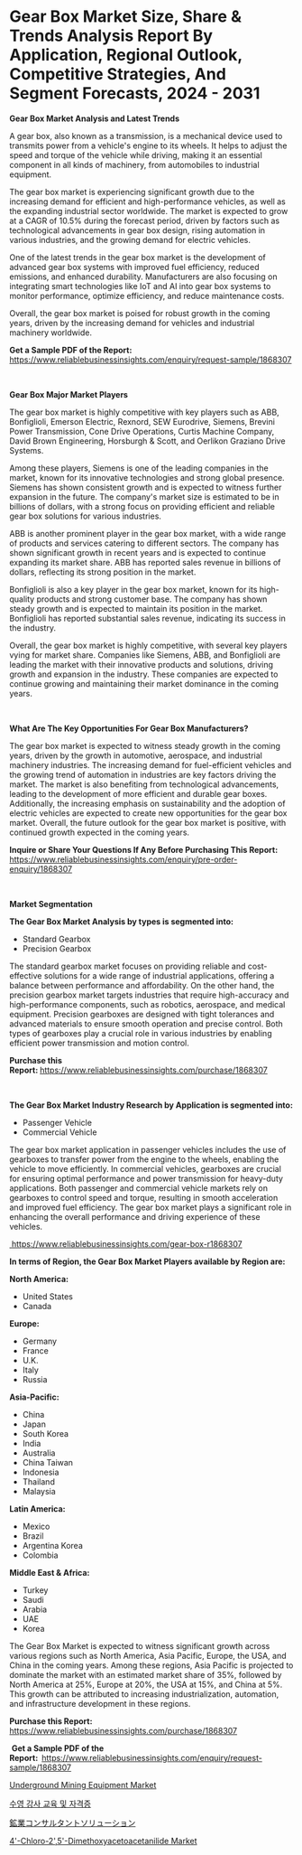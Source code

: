 <p><h1>Gear Box Market Size, Share & Trends Analysis Report By Application, Regional Outlook, Competitive Strategies, And Segment Forecasts, 2024 - 2031</h1></p><p><strong>Gear Box Market Analysis and Latest Trends</strong></p>
<p><p>A gear box, also known as a transmission, is a mechanical device used to transmits power from a vehicle's engine to its wheels. It helps to adjust the speed and torque of the vehicle while driving, making it an essential component in all kinds of machinery, from automobiles to industrial equipment.</p><p>The gear box market is experiencing significant growth due to the increasing demand for efficient and high-performance vehicles, as well as the expanding industrial sector worldwide. The market is expected to grow at a CAGR of 10.5% during the forecast period, driven by factors such as technological advancements in gear box design, rising automation in various industries, and the growing demand for electric vehicles.</p><p>One of the latest trends in the gear box market is the development of advanced gear box systems with improved fuel efficiency, reduced emissions, and enhanced durability. Manufacturers are also focusing on integrating smart technologies like IoT and AI into gear box systems to monitor performance, optimize efficiency, and reduce maintenance costs.</p><p>Overall, the gear box market is poised for robust growth in the coming years, driven by the increasing demand for vehicles and industrial machinery worldwide.</p></p>
<p><strong>Get a Sample PDF of the Report:&nbsp;</strong> <a href="https://www.reliablebusinessinsights.com/enquiry/request-sample/1868307">https://www.reliablebusinessinsights.com/enquiry/request-sample/1868307</a></p>
<p>&nbsp;</p>
<p><strong>Gear Box Major Market Players</strong></p>
<p><p>The gear box market is highly competitive with key players such as ABB, Bonfiglioli, Emerson Electric, Rexnord, SEW Eurodrive, Siemens, Brevini Power Transmission, Cone Drive Operations, Curtis Machine Company, David Brown Engineering, Horsburgh & Scott, and Oerlikon Graziano Drive Systems.</p><p>Among these players, Siemens is one of the leading companies in the market, known for its innovative technologies and strong global presence. Siemens has shown consistent growth and is expected to witness further expansion in the future. The company's market size is estimated to be in billions of dollars, with a strong focus on providing efficient and reliable gear box solutions for various industries.</p><p>ABB is another prominent player in the gear box market, with a wide range of products and services catering to different sectors. The company has shown significant growth in recent years and is expected to continue expanding its market share. ABB has reported sales revenue in billions of dollars, reflecting its strong position in the market.</p><p>Bonfiglioli is also a key player in the gear box market, known for its high-quality products and strong customer base. The company has shown steady growth and is expected to maintain its position in the market. Bonfiglioli has reported substantial sales revenue, indicating its success in the industry.</p><p>Overall, the gear box market is highly competitive, with several key players vying for market share. Companies like Siemens, ABB, and Bonfiglioli are leading the market with their innovative products and solutions, driving growth and expansion in the industry. These companies are expected to continue growing and maintaining their market dominance in the coming years.</p></p>
<p>&nbsp;</p>
<p><strong>What Are The Key Opportunities For Gear Box Manufacturers?</strong></p>
<p><p>The gear box market is expected to witness steady growth in the coming years, driven by the growth in automotive, aerospace, and industrial machinery industries. The increasing demand for fuel-efficient vehicles and the growing trend of automation in industries are key factors driving the market. The market is also benefiting from technological advancements, leading to the development of more efficient and durable gear boxes. Additionally, the increasing emphasis on sustainability and the adoption of electric vehicles are expected to create new opportunities for the gear box market. Overall, the future outlook for the gear box market is positive, with continued growth expected in the coming years.</p></p>
<p><strong>Inquire or Share Your Questions If Any Before Purchasing This Report:</strong> <a href="https://www.reliablebusinessinsights.com/enquiry/pre-order-enquiry/1868307">https://www.reliablebusinessinsights.com/enquiry/pre-order-enquiry/1868307</a></p>
<p>&nbsp;</p>
<p><strong>Market Segmentation</strong></p>
<p><strong>The Gear Box Market Analysis by types is segmented into:</strong></p>
<p><ul><li>Standard Gearbox</li><li>Precision Gearbox</li></ul></p>
<p><p>The standard gearbox market focuses on providing reliable and cost-effective solutions for a wide range of industrial applications, offering a balance between performance and affordability. On the other hand, the precision gearbox market targets industries that require high-accuracy and high-performance components, such as robotics, aerospace, and medical equipment. Precision gearboxes are designed with tight tolerances and advanced materials to ensure smooth operation and precise control. Both types of gearboxes play a crucial role in various industries by enabling efficient power transmission and motion control.</p></p>
<p><strong>Purchase this Report:&nbsp;</strong><a href="https://www.reliablebusinessinsights.com/purchase/1868307">https://www.reliablebusinessinsights.com/purchase/1868307</a></p>
<p>&nbsp;</p>
<p><strong>The Gear Box Market Industry Research by Application is segmented into:</strong></p>
<p><ul><li>Passenger Vehicle</li><li>Commercial Vehicle</li></ul></p>
<p><p>The gear box market application in passenger vehicles includes the use of gearboxes to transfer power from the engine to the wheels, enabling the vehicle to move efficiently. In commercial vehicles, gearboxes are crucial for ensuring optimal performance and power transmission for heavy-duty applications. Both passenger and commercial vehicle markets rely on gearboxes to control speed and torque, resulting in smooth acceleration and improved fuel efficiency. The gear box market plays a significant role in enhancing the overall performance and driving experience of these vehicles.</p></p>
<p><a href="https://www.reliablebusinessinsights.com/gear-box-r1868307">&nbsp;https://www.reliablebusinessinsights.com/gear-box-r1868307</a></p>
<p><strong>In terms of Region, the Gear Box Market Players available by Region are:</strong></p>
<p>
    <p> <strong> North America: </strong>
        <ul>
            <li>United States</li>
            <li>Canada</li>
        </ul>
        </p> 
    <p> <strong> Europe: </strong>
        <ul>
            <li>Germany</li>
            <li>France</li>
            <li>U.K.</li>
            <li>Italy</li>
            <li>Russia</li>
        </ul>
        </p> 
    <p> <strong> Asia-Pacific: </strong>
        <ul>
            <li>China</li>
            <li>Japan</li>
            <li>South Korea</li>
            <li>India</li>
            <li>Australia</li>
            <li>China Taiwan</li>
            <li>Indonesia</li>
            <li>Thailand</li>
            <li>Malaysia</li>
        </ul>
        </p> 
    <p> <strong> Latin America: </strong>
        <ul>
            <li>Mexico</li>
            <li>Brazil</li>
            <li>Argentina Korea</li>
            <li>Colombia</li>
        </ul>
        </p> 
    <p> <strong> Middle East & Africa: </strong>
        <ul>
            <li>Turkey</li>
            <li>Saudi</li>
            <li>Arabia</li>
            <li>UAE</li>
            <li>Korea</li>
        </ul>
    </p>
    </p>
<p><p>The Gear Box Market is expected to witness significant growth across various regions such as North America, Asia Pacific, Europe, the USA, and China in the coming years. Among these regions, Asia Pacific is projected to dominate the market with an estimated market share of 35%, followed by North America at 25%, Europe at 20%, the USA at 15%, and China at 5%. This growth can be attributed to increasing industrialization, automation, and infrastructure development in these regions.</p></p>
<p><strong>Purchase this Report: </strong><a href="https://www.reliablebusinessinsights.com/purchase/1868307">https://www.reliablebusinessinsights.com/purchase/1868307</a></p>
<p>&nbsp;<strong>Get a Sample PDF of the Report:&nbsp;&nbsp;</strong><a href="https://www.reliablebusinessinsights.com/enquiry/request-sample/1868307">https://www.reliablebusinessinsights.com/enquiry/request-sample/1868307</a></p>
<p><strong></strong></p>
<p><p><a href="https://issuu.com/reportprime-2/docs/underground-mining-equipment-market-size-2030.pptx">Underground Mining Equipment Market</a></p><p><a href="https://github.com/ZacharyScthmitt4465/Market-Research-Report-List-2/blob/main/1452931113719.md">수영 강사 교육 및 자격증</a></p><p><a href="https://github.com/CloydAbbott2023/Market-Research-Report-List-2/blob/main/9918631121765.md">鉱業コンサルタントソリューション</a></p><p><a href="https://github.com/kpvmspce33/Market-Research-Report-List-1/blob/main/4-chloro-25-dimethoxyacetoacetanilide-market.md">4'-Chloro-2',5'-Dimethoxyacetoacetanilide Market</a></p></p>